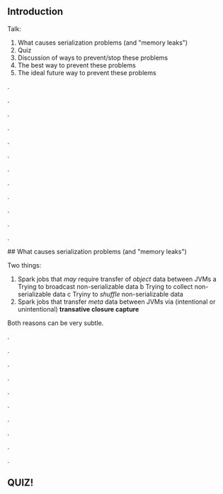 ## Introduction

Talk:

1. What causes serialization problems (and "memory leaks")
2. Quiz
3. Discussion of ways to prevent/stop these problems
4. The best way to prevent these problems
5. The ideal future way to prevent these problems

.

.

.

.

.

.

.

.

.

.

.

.

## What causes serialization problems (and "memory leaks")

Two things:

1. Spark jobs that *may* require transfer of *object* data between JVMs
    a Trying to broadcast non-serializable data
    b Trying to collect non-serializable data
    c Tryiny to *shuffle* non-serializable data
2. Spark jobs that transfer *meta* data between JVMs via (intentional or unintentional) **transative closure capture**

Both reasons can be very subtle.

.

.

.

.

.

.

.

.

.

.

## QUIZ!






